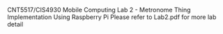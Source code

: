 CNT5517/CIS4930 Mobile Computing
Lab 2 - Metronome Thing Implementation Using Raspberry Pi
Please refer to Lab2.pdf for more lab detail

